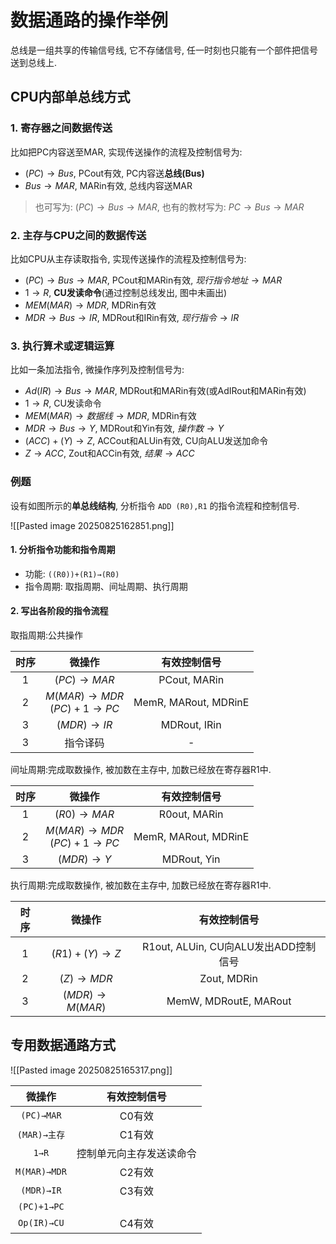 # 数据通路的操作举例

总线是一组共享的传输信号线, 它不存储信号, 任一时刻也只能有一个部件把信号送到总线上.

## CPU内部单总线方式

### 1. 寄存器之间数据传送

比如把PC内容送至MAR, 实现传送操作的流程及控制信号为:

- $(PC)\to Bus$, PCout有效, PC内容送**总线(Bus)**
- $Bus\to MAR$, MARin有效, 总线内容送MAR

> 也可写为: $(PC)\to Bus\to MAR$, 也有的教材写为: $PC\to Bus\to MAR$

### 2. 主存与CPU之间的数据传送

比如CPU从主存读取指令, 实现传送操作的流程及控制信号为:

- $(PC)\to Bus\to MAR$, PCout和MARin有效, $现行指令地址\to MAR$
- $1\to R$, **CU发读命令**(通过控制总线发出, 图中未画出)
- $MEM(MAR)\to MDR$, MDRin有效
- $MDR\to Bus\to IR$, MDRout和IRin有效, $现行指令\to IR$

### 3. 执行算术或逻辑运算

比如一条加法指令, 微操作序列及控制信号为:

- $Ad(IR)\to Bus\to MAR$, MDRout和MARin有效(或AdIRout和MARin有效)
- $1\to R$, CU发读命令
- $MEM(MAR)\to 数据线\to MDR$, MDRin有效
- $MDR\to Bus\to Y$, MDRout和Yin有效, $操作数\to Y$
- $(ACC)+(Y)\to Z$, ACCout和ALUin有效, CU向ALU发送加命令
- $Z\to ACC$, Zout和ACCin有效, $结果\to ACC$

### 例题

设有如图所示的**单总线结构**, 分析指令 `ADD (R0),R1` 的指令流程和控制信号.

![[Pasted image 20250825162851.png]]

#### 1. 分析指令功能和指令周期

- 功能: `((R0))+(R1)→(R0)`
- 指令周期: 取指周期、间址周期、执行周期

#### 2. 写出各阶段的指令流程

取指周期:公共操作

| 时序 |                微操作                 |     有效控制信号     |
| :--: | :-----------------------------------: | :------------------: |
|  1   |             $(PC)\to MAR$             |     PCout, MARin     |
|  2   | $M(MAR) \to MDR$ <BR> $(PC)+1 \to PC$ | MemR, MARout, MDRinE |
|  3   |            $(MDR) \to IR$             |     MDRout, IRin     |
|  3   |               指令译码                |          -           |

间址周期:完成取数操作, 被加数在主存中, 加数已经放在寄存器R1中.

| 时序 |                微操作                 |     有效控制信号     |
| :--: | :-----------------------------------: | :------------------: |
|  1   |             $(R0)\to MAR$             |     R0out, MARin     |
|  2   | $M(MAR) \to MDR$ <BR> $(PC)+1 \to PC$ | MemR, MARout, MDRinE |
|  3   |             $(MDR) \to Y$             |     MDRout, Yin      |

执行周期:完成取数操作, 被加数在主存中, 加数已经放在寄存器R1中.

| 时序 |      微操作       |             有效控制信号             |
| :--: | :---------------: | :----------------------------------: |
|  1   | $(R1)+(Y) \to Z$  | R1out, ALUin, CU向ALU发出ADD控制信号 |
|  2   |   $(Z)\to MDR$    |             Zout, MDRin              |
|  3   | $(MDR)\to M(MAR)$ |        MemW, MDRoutE, MARout         |

## 专用数据通路方式

![[Pasted image 20250825165317.png]]

|    微操作    |       有效控制信号       |
| :----------: | :----------------------: |
|  `(PC)→MAR`  |          C0有效          |
| `(MAR)→主存` |          C1有效          |
|    `1→R`     | 控制单元向主存发送读命令 |
| `M(MAR)→MDR` |          C2有效          |
|  `(MDR)→IR`  |          C3有效          |
| `(PC)+1→PC`  |                          |
| `Op(IR)→CU`  |          C4有效          |
